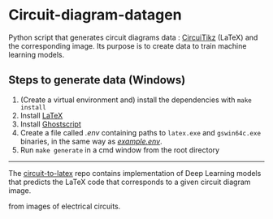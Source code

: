 # Circuit-diagram-datagen

Python script that generates circuit diagrams data : [CircuiTikz](https://ctan.org/pkg/circuitikz) (LaTeX) and the corresponding image.
Its purpose is to create data to train machine learning models.

## Steps to generate data (Windows)

1. (Create a virtual environment and) install the dependencies with `make install`
2. Install [LaTeX](https://www.latex-project.org/get/)
3. Install [Ghostscript](https://ghostscript.com/releases/gsdnld.html)
4. Create a file called _.env_ containing paths to `latex.exe` and `gswin64c.exe` binaries, in the same way as [_example.env_](/example.env).
5. Run `make generate` in a cmd window from the root directory

---
The [circuit-to-latex](https://github.com/tim99oth99e/circuit-to-latex) repo contains implementation of Deep Learning models that predicts the LaTeX code that corresponds to a given circuit diagram image. 

from images of electrical circuits.

